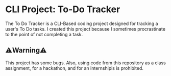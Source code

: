 # CLI Project: To-Do Tracker
The To Do Tracker is a CLI-Based coding project designed for tracking a user's To Do tasks. I created this project because I sometimes procrastinate to the point of not completing a task.

## ⚠️Warning⚠️
This project has some bugs. Also, using code from this repository as a class assignment, for a hackathon, and for an internshipis is prohibited.
